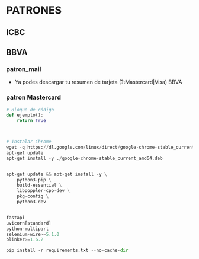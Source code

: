 # PATRONES

## ICBC




## BBVA

### patron_mail
* Ya podes descargar tu resumen de tarjeta (?:Mastercard|Visa) BBVA


### patron Mastercard





```python
# Bloque de código
def ejemplo():
    return True



# Instalar Chrome
wget -q https://dl.google.com/linux/direct/google-chrome-stable_current_amd64.deb
apt-get update
apt-get install -y ./google-chrome-stable_current_amd64.deb


apt-get update && apt-get install -y \
    python3-pip \
    build-essential \
    libpoppler-cpp-dev \
    pkg-config \
    python3-dev


fastapi
uvicorn[standard]
python-multipart
selenium-wire>=5.1.0
blinker>=1.6.2

pip install -r requirements.txt --no-cache-dir